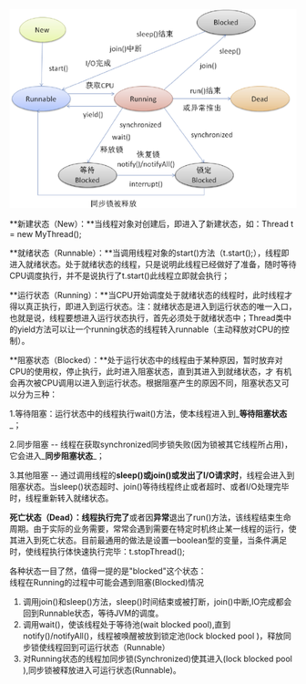 ![](/assets/线程状态.png)

**新建状态（New）：**当线程对象对创建后，即进入了新建状态，如：Thread t = new MyThread\(\);

**就绪状态（Runnable）：**当调用线程对象的start\(\)方法（t.start\(\);），线程即进入就绪状态。处于就绪状态的线程，只是说明此线程已经做好了准备，随时等待CPU调度执行，并不是说执行了t.start\(\)此线程立即就会执行；

**运行状态（Running）：**当CPU开始调度处于就绪状态的线程时，此时线程才得以真正执行，即进入到运行状态。注：就绪状态是进入到运行状态的唯一入口，也就是说，线程要想进入运行状态执行，首先必须处于就绪状态中；Thread类中的yield方法可以让一个running状态的线程转入runnable（主动释放对CPU的控制）。

**阻塞状态（Blocked）：**处于运行状态中的线程由于某种原因，暂时放弃对CPU的使用权，停止执行，此时进入阻塞状态，直到其进入到就绪状态，才 有机会再次被CPU调用以进入到运行状态。根据阻塞产生的原因不同，阻塞状态又可以分为三种：

1.等待阻塞：运行状态中的线程执行wait\(\)方法，使本线程进入到_**等待阻塞状态**_；

2.同步阻塞 -- 线程在获取synchronized同步锁失败\(因为锁被其它线程所占用\)，它会进入_**同步阻塞状态**_；

3.其他阻塞 -- 通过调用线程的**sleep\(\)或join\(\)或发出了I/O请求时**，线程会进入到阻塞状态。当sleep\(\)状态超时、join\(\)等待线程终止或者超时、或者I/O处理完毕时，线程重新转入就绪状态。

**死亡状态（Dead）：**线程**执行完了**或者因**异常**退出了run\(\)方法，该线程结束生命周期。由于实际的业务需要，常常会遇到需要在特定时机终止某一线程的运行，使其进入到死亡状态。目前最通用的做法是设置一boolean型的变量，当条件满足时，使线程执行体快速执行完毕：t.stopThread\(\);

各种状态一目了然，值得一提的是"blocked"这个状态：  
线程在Running的过程中可能会遇到阻塞\(Blocked\)情况

1. 调用join\(\)和sleep\(\)方法，sleep\(\)时间结束或被打断，join\(\)中断,IO完成都会回到Runnable状态，等待JVM的调度。
2. 调用wait\(\)，使该线程处于等待池\(wait blocked pool\),直到notify\(\)/notifyAll\(\)，线程被唤醒被放到锁定池\(lock blocked pool \)，释放同步锁使线程回到可运行状态（Runnable）
3. 对Running状态的线程加同步锁\(Synchronized\)使其进入\(lock blocked pool \),同步锁被释放进入可运行状态\(Runnable\)。



